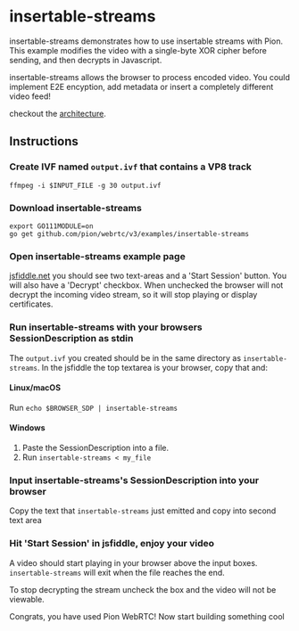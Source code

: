 # insertable-streams

insertable-streams demonstrates how to use insertable streams with Pion.
This example modifies the video with a single-byte XOR cipher before sending, and then
decrypts in Javascript.

insertable-streams allows the browser to process encoded video. You could implement
E2E encyption, add metadata or insert a completely different video feed!

checkout the [architecture](https://viewer.diagrams.net/?tags=%7B%7D&highlight=FFFFFF&edit=_blank&layers=1&nav=1&title=drawio#Uhttps%3A%2F%2Fraw.githubusercontent.com%2Fmohammadne%2FwebRTC%2Fmaster%2Fexamples%2Finsertable-streams%2Farchitecture.drawio).

## Instructions

### Create IVF named `output.ivf` that contains a VP8 track

```
ffmpeg -i $INPUT_FILE -g 30 output.ivf
```

### Download insertable-streams

```
export GO111MODULE=on
go get github.com/pion/webrtc/v3/examples/insertable-streams
```

### Open insertable-streams example page

[jsfiddle.net](https://jsfiddle.net/uqr80Lak/) you should see two text-areas and a 'Start Session' button. You will also have a 'Decrypt' checkbox.
When unchecked the browser will not decrypt the incoming video stream, so it will stop playing or display certificates.

### Run insertable-streams with your browsers SessionDescription as stdin

The `output.ivf` you created should be in the same directory as `insertable-streams`. In the jsfiddle the top textarea is your browser, copy that and:

#### Linux/macOS

Run `echo $BROWSER_SDP | insertable-streams`

#### Windows

1. Paste the SessionDescription into a file.
1. Run `insertable-streams < my_file`

### Input insertable-streams's SessionDescription into your browser

Copy the text that `insertable-streams` just emitted and copy into second text area

### Hit 'Start Session' in jsfiddle, enjoy your video

A video should start playing in your browser above the input boxes. `insertable-streams` will exit when the file reaches the end.

To stop decrypting the stream uncheck the box and the video will not be viewable.

Congrats, you have used Pion WebRTC! Now start building something cool

